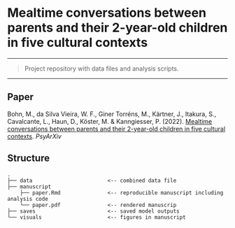 # Mealtime conversations between parents and their 2-year-old children in five cultural contexts

------------------------------------------------------------------------

> Project repository with data files and analysis scripts.

------------------------------------------------------------------------

## Paper

Bohn, M., da Silva Vieira, W. F., Giner Torréns, M., Kärtner, J., Itakura, S., Cavalcante, L., Haun, D., Köster, M. & Kanngiesser, P. (2022). [Mealtime conversations between parents and their 2-year-old children in five cultural contexts](https://psyarxiv.com/amfj9). *PsyArXiv*

## Structure

```
.
├── data                        <-- combined data file
├── manuscript  
    ├── paper.Rmd               <-- reproducible manuscript including analysis code 
    └── paper.pdf               <-- rendered manuscrip 
├── saves                       <-- saved model outputs               
└── visuals                     <-- figures in manuscript 
```
